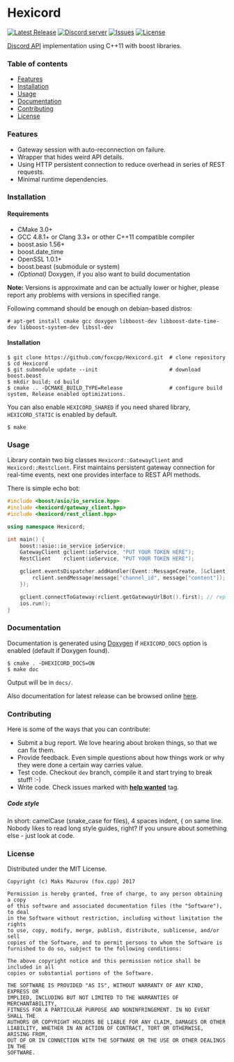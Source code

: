 Hexicord
=========
[![Latest Release](https://img.shields.io/github/release/foxcpp/Hexicord.svg?style=flat-square)](https://github.com/foxcpp/Hexicord/releases/latest) 
[![Discord server](https://img.shields.io/discord/342774887091535873.svg?style=flat-square)](https://discord.gg/4Y6Xaf4) 
[![Issues](https://img.shields.io/github/issues-raw/foxcpp/Hexicord.svg?style=flat-square)](https://github.com/foxcpp/Hexicord/issues) 
[![License](https://img.shields.io/github/license/foxcpp/Hexicord.svg?style=flat-square)](https://github.com/foxcpp/Hexicord/blob/master/LICENSE)

[Discord API](https://discordapp.com/developers/docs/intro) implementation using C++11 with boost libraries.


### Table of contents 
* [Features](#features)
* [Installation](#installation)
* [Usage](#usage)
* [Documentation](#documentation)
* [Contributing](#contributing)
* [License](#license)


### Features
* Gateway session with auto-reconnection on failure.
* Wrapper that hides weird API details.
* Using HTTP persistent connection to reduce overhead in series of REST requests.
* Minimal runtime dependencies.

### Installation

#### Requirements
* CMake 3.0+
* GCC 4.8.1+ or Clang 3.3+ or other C++11 compatible compiler
* boost.asio 1.56+
* boost.date_time
* OpenSSL 1.0.1+
* boost.beast (submodule or system)
* _(Optional)_ Doxygen, if you also want to build documentation

**Note:** Versions is approximate and can be actually lower or higher, please report any problems with versions in 
specified range.

Following command should be enough on debian-based distros:
```
# apt-get install cmake gcc doxygen libboost-dev libboost-date-time-dev libboost-system-dev libssl-dev
```

#### Installation
```
$ git clone https://github.com/foxcpp/Hexicord.git  # clone repository
$ cd Hexicord
$ git submodule update --init                       # download boost.beast
$ mkdir build; cd build
$ cmake .. -DCMAKE_BUILD_TYPE=Release               # configure build system, Release enabled optimizations.
```
You can also enable `HEXICORD_SHARED` if you need shared library, `HEXICORD_STATIC` is enabled by default.
```
$ make
```

### Usage

Library contain two big classes `Hexicord::GatewayClient` and `Hexicord::Restclient`.
First maintains persistent gateway connection for real-time events, next one provides
interface to REST API methods.

There is simple echo bot:
```cpp
#include <boost/asio/io_service.hpp>
#include <hexicord/gateway_client.hpp>
#include <hexicord/rest_client.hpp>

using namespace Hexicord;

int main() {
    boost::asio::io_service ioService;
    GatewayClient gclient(ioService, "PUT YOUR TOKEN HERE");
    RestClient    rclient(ioService, "PUT YOUR TOKEN HERE");

    gclient.eventsDispatcher.addHandler(Event::MessageCreate, [&client](const nlohmann::json& message) {
        rclient.sendMessage(message["channel_id", message["content"]);
    });

    gclient.connectToGateway(rclient.getGatewayUrlBot().first); // replace with client.getGatewayUrl() if not using bot account.
    ios.run(); 
}
```

### Documentation

Documentation is generated using [Doxygen](http://www.stack.nl/~dimitri/doxygen/) if `HEXICORD_DOCS` option is enabled 
(default if Doxygen found).

```
$ cmake . -DHEXICORD_DOCS=ON
$ make doc
```
Output will be in `docs/`.

Also documentation for latest release can be browsed online [here](https://foxcpp.github.io/Hexicord).


### Contributing

Here is some of the ways that you can contribute:
* Submit a bug report. We love hearing about broken things, so that we can fix them.
* Provide feedback. Even simple questions about how things work or why they were done a certain way carries value.
* Test code. Checkout `dev` branch, compile it and start trying to break stuff! :-)
* Write code. Check issues marked with 
[**help wanted**](https://github.com/foxcpp/hexicord/issues?q=is%3Aissue+is%3Aopen+label%3A%22help+wanted%22) tag. 

##### Code style
In short: camelCase (snake_case for files), 4 spaces indent, { on same line.
Nobody likes to read long style guides, right? If you unsure about something else - just look at code.

### License 

Distributed under the MIT License.

```
Copyright (c) Maks Mazurov (fox.cpp) 2017 

Permission is hereby granted, free of charge, to any person obtaining a copy
of this software and associated documentation files (the "Software"), to deal
in the Software without restriction, including without limitation the rights
to use, copy, modify, merge, publish, distribute, sublicense, and/or sell
copies of the Software, and to permit persons to whom the Software is
furnished to do so, subject to the following conditions:

The above copyright notice and this permission notice shall be included in all
copies or substantial portions of the Software.

THE SOFTWARE IS PROVIDED "AS IS", WITHOUT WARRANTY OF ANY KIND, EXPRESS OR
IMPLIED, INCLUDING BUT NOT LIMITED TO THE WARRANTIES OF MERCHANTABILITY,
FITNESS FOR A PARTICULAR PURPOSE AND NONINFRINGEMENT. IN NO EVENT SHALL THE
AUTHORS OR COPYRIGHT HOLDERS BE LIABLE FOR ANY CLAIM, DAMAGES OR OTHER
LIABILITY, WHETHER IN AN ACTION OF CONTRACT, TORT OR OTHERWISE, ARISING FROM,
OUT OF OR IN CONNECTION WITH THE SOFTWARE OR THE USE OR OTHER DEALINGS IN THE
SOFTWARE.
```
